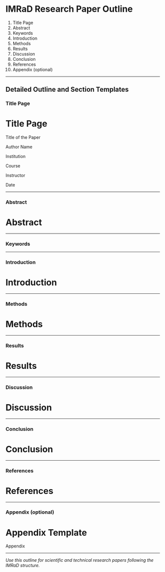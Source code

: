 # IMRaD Research Paper Outline

1. Title Page
2. Abstract
3. Keywords
4. Introduction
5. Methods
6. Results
7. Discussion
8. Conclusion
9. References
10. Appendix (optional)

---

## Detailed Outline and Section Templates

### Title Page
# Title Page

Title of the Paper

Author Name

Institution

Course

Instructor

Date

---

### Abstract
# Abstract

<!-- Write the abstract here. Summarize the research purpose, methods, key findings, and significance. Use the required style. -->

---

### Keywords
<!-- List 3-6 keywords relevant to the paper. -->

---

### Introduction
# Introduction

<!-- Write the introduction here. State the research problem, objectives, and significance. Use the required style. -->

---

### Methods
# Methods

<!-- Write the methods section here. Describe research methodology, data collection, and analysis. Use the required style. -->

---

### Results
# Results

<!-- Write the results section here. Present findings. Use the required style. -->

---

### Discussion
# Discussion

<!-- Write the discussion section here. Interpret results, discuss implications, and relate findings to the literature. Use the required style. -->

---

### Conclusion
# Conclusion

<!-- Write the conclusion here. Summarize key findings, limitations, and recommendations. Use the required style. -->

---

### References
# References

<!-- Add all references cited in the paper here. Format each entry in the required style. -->

---

### Appendix (optional)
# Appendix Template

<!-- Usage: Add this file as `appendix.md` or `appendix_A.md`, etc., when supplementary material (e.g., data, tools, questionnaires) is needed. Optional, but required if referenced in the main text. -->

Appendix

<!-- Place supplementary material here. -->

---

*Use this outline for scientific and technical research papers following the IMRaD structure.*
